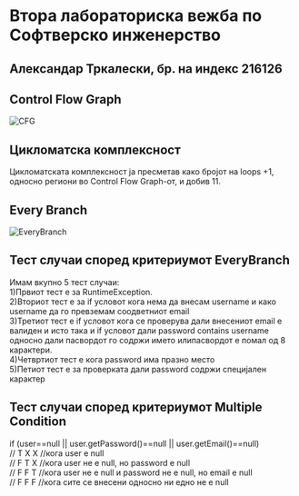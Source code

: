 # Втора лабораториска вежба по Софтверско инженерство
## Александар Тркалески, бр. на индекс 216126
## Control Flow Graph 

![CFG](https://github.com/TrkaleskiA/SI_2023_lab2_216126/assets/108904399/84089181-6563-4682-8f8c-68f3c8644dba)

## Цикломатска комплексност
Цикломатската комплексност ја пресметав како бројот на loops +1, односно региони во Control Flow Graph-от, и добив 11.

## Every Branch

![EveryBranch](https://github.com/TrkaleskiA/SI_2023_lab2_216126/assets/108904399/be01889c-de81-4180-864e-f8a4f9a67c8d)

## Тест случаи според критериумот EveryBranch <br/>
Имам вкупно 5 тест случаи: <br/>
1)Првиот тест е за RuntimeException.<br/>
2)Вториот тест е за if условот кога нема да внесам username и како username да го превземам соодветниот email <br/>
3)Третиот тест е if условот кога се проверува дали внесениот email е валиден и исто така и if условот дали password contains username односно дали пасвордот го содржи името илипасвордот е помал од 8 карактери. <br/>
4)Четвртиот тест е кога password има празно место<br/>
5)Петиот тест е за проверката дали password содржи специјален карактер <br/>

## Тест случаи според критериумот Multiple Condition
if (user==null || user.getPassword()==null || user.getEmail()==null) <br />
// T X X //кога user e null <br />
// F T X //кога user не е null, но password е null <br />
// F F T //кога user не е null и password не е null, но email е null  <br />
// F F F //кога сите се внесени односно ни едно не е null<br />
<br />
